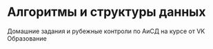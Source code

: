 # Алгоритмы и структуры данных

Домашние задания и рубежные контроли по АиСД на курсе от VK Образование
